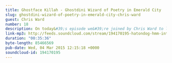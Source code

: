 ```yaml
---
title: Ghostface Killah - Ghostdini Wizard of Poetry in Emerald City
slug: ghostdini-wizard-of-poetry-in-emerald-city-chris-ward
guest: Chris Ward
number: 18
description: On today&#39;s episode we&#39;re joined by Chris Ward to listen to Ghostface Killah&#39;s new loverman persona on the album &quot;Ghostdini - Wizard of Poetry in Emerald City&quot;. We&#39;re off the see the Wizard, but will he give us the brain, heart and courage needed to listen to this album?
link-mp3: http://feeds.soundcloud.com/stream/194170195-hatondog-hmm-interesting-choice-ep18-ghostdini-wizard-of-poetry-in-emerald-city.mp3
duration: "00:35:36"
byte-length: 85466569
pub-date: Wed, 04 Mar 2015 12:15:18 +0000
soundcloud-id: 194170195
---
```

